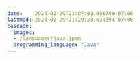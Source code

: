 ```yaml
---
date:    2024-02-29T21:07:03.006780-07:00
lastmod: 2024-02-29T21:20:30.694894-07:00
cascade:
  images:
  - /languages/java.jpeg
  programming_language: "Java"
---
```

